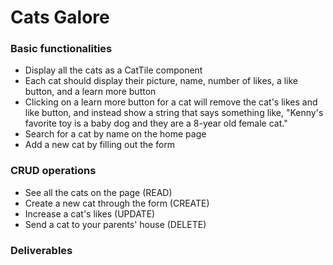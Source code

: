 # Cats Galore

### Basic functionalities
* Display all the cats as a CatTile component
* Each cat should display their picture, name, number of likes, a like button, and a learn more button
* Clicking on a learn more button for a cat will remove the cat's likes and like button, and instead show a string that says something like, "Kenny's favorite toy is a baby dog and they are a 8-year old female cat."
* Search for a cat by name on the home page
* Add a new cat by filling out the form

### CRUD operations
* See all the cats on the page (READ)
* Create a new cat through the form (CREATE)
* Increase a cat's likes (UPDATE)
* Send a cat to your parents' house (DELETE)

### Deliverables
